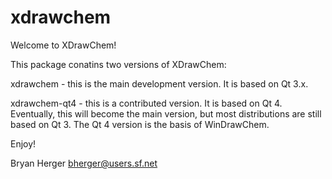 # xdrawchem

Welcome to XDrawChem!

This package conatins two versions of XDrawChem:

xdrawchem - this is the main development version.  It is based on Qt 3.x.

xdrawchem-qt4 - this is a contributed version.  It is based on Qt 4.
   Eventually, this will become the main version, but most distributions
   are still based on Qt 3.  The Qt 4 version is the basis of WinDrawChem.

Enjoy!

Bryan Herger
bherger@users.sf.net
